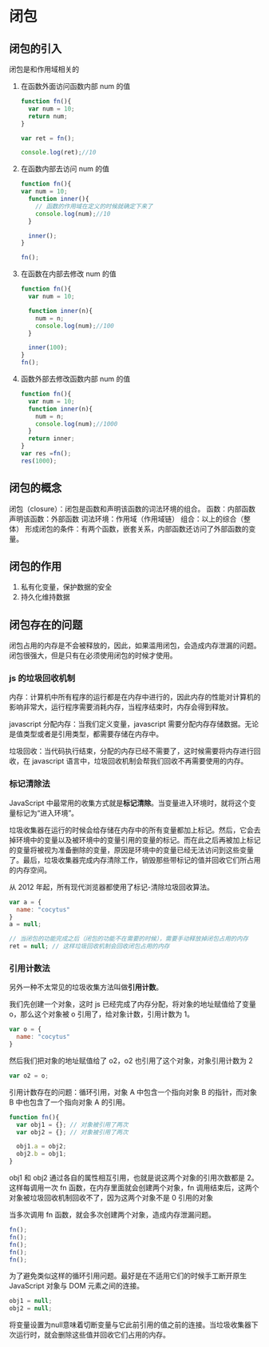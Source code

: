 # 闭包

## 闭包的引入

闭包是和作用域相关的

1. 在函数外面访问函数内部 num 的值

   ```JavaScript
   function fn(){
     var num = 10;
     return num;
   }

   var ret = fn();

   console.log(ret);//10
   ```

2. 在函数内部去访问 num 的值

   ```JavaScript
   function fn(){
   var num = 10;
     function inner(){
       // 函数的作用域在定义的时候就确定下来了
       console.log(num);//10
     }

     inner();
   }

   fn();
   ```

3. 在函数在内部去修改 num 的值

   ```JavaScript
   function fn(){
     var num = 10;

     function inner(n){
       num = n;
       console.log(num);//100
     }

     inner(100);
   }
   fn();
   ```

4. 函数外部去修改函数内部 num 的值

   ```JavaScript
   function fn(){
     var num = 10;
     function inner(n){
       num = n;
       console.log(num);//1000
     }
     return inner;
   }
   var res =fn();
   res(1000);
   ```

## 闭包的概念

闭包（closure）：闭包是函数和声明该函数的词法环境的组合。
函数：内部函数
声明该函数：外部函数
词法环境：作用域（作用域链）
组合：以上的综合（整体）
形成闭包的条件：有两个函数，嵌套关系，内部函数还访问了外部函数的变量。

## 闭包的作用

1. 私有化变量，保护数据的安全
2. 持久化维持数据

## 闭包存在的问题

闭包占用的内存是不会被释放的，因此，如果滥用闭包，会造成内存泄漏的问题。闭包很强大，但是只有在必须使用闭包的时候才使用。

### js 的垃圾回收机制

内存：计算机中所有程序的运行都是在内存中进行的，因此内存的性能对计算机的影响非常大，运行程序需要消耗内存，当程序结束时，内存会得到释放。

javascript 分配内存：当我们定义变量，javascript 需要分配内存存储数据。无论是值类型或者是引用类型，都需要存储在内存中。

垃圾回收：当代码执行结束，分配的内存已经不需要了，这时候需要将内存进行回收，在 javascript 语言中，垃圾回收机制会帮我们回收不再需要使用的内存。

### 标记清除法

JavaScript 中最常用的收集方式就是**标记清除**。当变量进入环境时，就将这个变量标记为“进入环境”。

垃圾收集器在运行的时候会给存储在内存中的所有变量都加上标记。然后，它会去掉环境中的变量以及被环境中的变量引用的变量的标记。而在此之后再被加上标记的变量将被视为准备删除的变量，原因是环境中的变量已经无法访问到这些变量了。最后，垃圾收集器完成内存清除工作，销毁那些带标记的值并回收它们所占用的内存空间。

从 2012 年起，所有现代浏览器都使用了标记-清除垃圾回收算法。

```JavaScript
var a = {
  name: "cocytus"
}
a = null;

// 当闭包的功能完成之后（闭包的功能不在需要的时候），需要手动释放掉闭包占用的内存
ret = null; // 这样垃圾回收机制会回收闭包占用的内存
```

### 引用计数法

另外一种不太常见的垃圾收集方法叫做**引用计数**。

我们先创建一个对象，这时 js 已经完成了内存分配，将对象的地址赋值给了变量 o，那么这个对象被 o 引用了，给对象计数，引用计数为 1。

```JavaScript
var o = {
  name: "cocytus"
}
```

然后我们把对象的地址赋值给了 o2，o2 也引用了这个对象，对象引用计数为 2

```JavaScript
var o2 = o;
```

引用计数存在的问题：循环引用，对象 A 中包含一个指向对象 B 的指针，而对象 B 中也包含了一个指向对象 A 的引用。

```JavaScript
function fn(){
  var obj1 = {}; // 对象被引用了两次
  var obj2 = {}; // 对象被引用了两次

  obj1.a = obj2;
  obj2.b = obj1;
}
```

obj1 和 obj2 通过各自的属性相互引用，也就是说这两个对象的引用次数都是 2。这样每调用一次 fn 函数，在内存里面就会创建两个对象，fn 调用结束后，这两个对象被垃圾回收机制回收不了，因为这两个对象不是 0 引用的对象

当多次调用 fn 函数，就会多次创建两个对象，造成内存泄漏问题。

```JavaScript
fn();
fn();
fn();
fn();
fn();
```

为了避免类似这样的循环引用问题。最好是在不适用它们的时候手工断开原生 JavaScript 对象与 DOM 元素之间的连接。

```JavaScript
obj1 = null;
obj2 = null;
```

将变量设置为null意味着切断变量与它此前引用的值之前的连接。当垃圾收集器下次运行时，就会删除这些值并回收它们占用的内存。